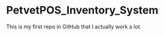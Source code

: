 PetvetPOS_Inventory_System
==========================
This is my first repo in GitHub that I actually work a lot.

